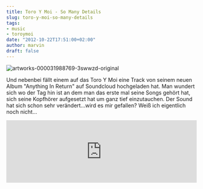 ```yaml
---
title: Toro Y Moi - So Many Details
slug: toro-y-moi-so-many-details
tags:
- music
- toroymoi
date: "2012-10-22T17:51:00+02:00"
author: marvin
draft: false
---
```

![artworks-000031988769-3swwzd-original](/images/artworks-000031988769-3swwzd-original.jpg)

Und nebenbei fällt einem auf das Toro Y Moi eine Track von seinem neuen
Album "Anything In Return" auf Soundcloud hochgeladen hat. Man wundert
sich wo der Tag hin ist an dem man das erste mal seine Songs gehört hat,
sich seine Kopfhörer aufgesetzt hat um ganz tief einzutauchen. Der Sound
hat sich schon sehr verändert...wird es mir gefallen? Weiß ich
eigentlich noch nicht...

<iframe width="100%" height="166" scrolling="no" frameborder="no" src="https://w.soundcloud.com/player/?url=http%3A%2F%2Fapi.soundcloud.com%2Ftracks%2F63051189&amp;show_artwork=true"></iframe>